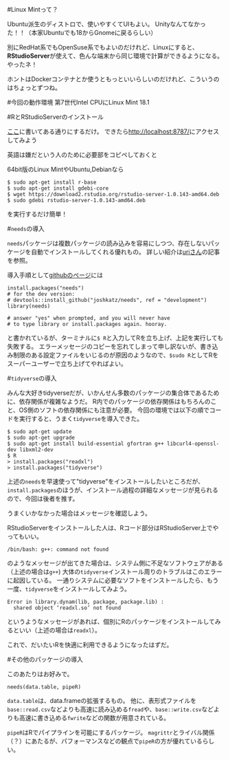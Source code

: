 #Linux Mintって？

Ubuntu派生のディストロで、使いやすくてUIもよい。
Unityなんてなかった！！（本家Ubuntuでも18からGnomeに戻るらしい）

別にRedHat系でもOpenSuse系でもよいのだけれど、Linuxにすると、**RStudioServer**が使えて、色んな端末から同じ環境で計算ができるようになる。
やったネ！

ホントはDockerコンテナとか使うともっといいらしいのだけれど、こういうのはちょっとずつね。

#今回の動作環境
第7世代Intel CPUにLinux Mint 18.1

#RとRStudioServerのインストール

[ここ](https://www.rstudio.com/products/rstudio/download-server/)に書いてある通りにするだけ。
できたら[http://localhost:8787/](http://localhost:8787/)にアクセスしてみよう

英語は嫌だという人のために必要部をコピペしておくと

64bit版のLinux MintやUbuntu,Debianなら

```
$ sudo apt-get install r-base
$ sudo apt-get install gdebi-core
$ wget https://download2.rstudio.org/rstudio-server-1.0.143-amd64.deb
$ sudo gdebi rstudio-server-1.0.143-amd64.deb
```

を実行するだけ簡単！


#`needs`の導入

`needs`パッケージは複数パッケージの読み込みを容易にしつつ、存在しないパッケージを自動でインストールしてくれる優れもの。
詳しい紹介は[uriさん](http://qiita.com/uri/items/dd7c5cddbb6b0ae342c6)の記事を参照。

導入手順として[githubのページ](https://github.com/joshkatz/needs)には

```
install.packages("needs")
# for the dev version:
# devtools::install_github("joshkatz/needs", ref = "development")
library(needs)

# answer "yes" when prompted, and you will never have
# to type library or install.packages again. hooray.
```

と書かれているが、ターミナルに`$ R`と入力してRを立ち上げ、上記を実行しても失敗する。
エラーメッセージのコピーを忘れてしまって申し訳ないが、書き込み制限のある設定ファイルをいじるのが原因のようなので、`$sudo R`としてRをスーパーユーザーで立ち上げてやればよい。

#`tidyverse`の導入

みんな大好きtidyverseだが、いかんせん多数のパッケージの集合体であるために、依存関係が複雑なようだ。
R内でのパッケージの依存関係はもちろんのこと、OS側のソフトの依存関係にも注意が必要。
今回の環境では以下の順でコードを実行すると、うまく`tidyverse`を導入できた。

```
$ sudo apt-get update
$ sudo apt-get upgrade
$ sudo apt-get install build-essential gfortran g++ libcurl4-openssl-dev libxml2-dev
$ R
> install.packages("readxl")
> install.packages("tidyverse")
```

上述の`needs`を早速使って"tidyverse"をインストールしたいところだが、`install.packages`のほうが、インストール過程の詳細なメッセージが見られるので、今回は後者を推す。

うまくいかなかった場合はメッセージを確認しよう。

RStudioServerをインストールした人は、Rコード部分はRStudioServer上でやってもいい。

```
/bin/bash: g++: command not found
```

のようなメッセージが出てきた場合は、システム側に不足なソフトウェアがある（上述の場合は`g++`)
大体の`tidyverse`インストール周りのトラブルはこのエラーに起因している。
一通りシステムに必要なソフトをインストールしたら、もう一度、`tidyverse`をインストールしてみよう。


```
Error in library.dynam(lib, package, package.lib) : 
  shared object ‘readxl.so’ not found
```

というようなメッセージがあれば、個別にRのパッケージをインストールしてみるといい（上述の場合は`readxl`）。

これで、だいたいRを快適に利用できるようになったはずだ。

#その他のパッケージの導入

このあたりはお好みで。

```
needs(data.table, pipeR)
```

`data.table`は、data.frameの拡張するもの。
他に、表形式ファイルを`base::read.csv`などよりも高速に読み込める`fread`や、`base::write.csv`などよりも高速に書き込める`fwrite`などの関数が用意されている。

`pipeR`はRでパイプラインを可能にするパッケージ。
`magrittr`とライバル関係（？）にあたるが、パフォーマンスなどの観点で`pipeR`の方が優れているらしい。



